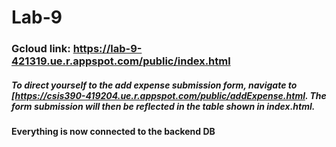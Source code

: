 # Lab-9

### Gcloud link: https://lab-9-421319.ue.r.appspot.com/public/index.html

##### To direct yourself to the add expense submission form, navigate to [https://csis390-419204.ue.r.appspot.com/public/addExpense.html. The form submission will then be reflected in the table shown in index.html. 

#### Everything is now connected to the backend DB

